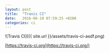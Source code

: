 ```yaml
---
layout: post
title:  "Travis CI"
date:   2016-06-10 07:59:25 +0200
categories: ci
---
```


![Travis CI]({{ site.url }}/assets/travis-ci-asdf.png)

[https://travis-ci.org](https://travis-ci.org/)
